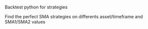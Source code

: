 Backtest python for strategies

Find the perfect SMA strategies on differents asset/timeframe and SMA1/SMA2 values
